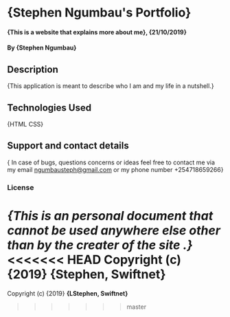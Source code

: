 # {Stephen Ngumbau's Portfolio}
#### {This is a website that explains more about me}, {21/10/2019}
#### By **{Stephen Ngumbau}**
## Description
{This application is meant to describe who I am and my life in a nutshell.}
## Technologies Used
{HTML
 CSS}
## Support and contact details
{ In case of bugs, questions concerns or ideas feel free to contact me via my email ngumbausteph@gmail.com or my phone number +254718659266}
### License
*{This is an personal document that cannot be used anywhere else other than by the creater of the site .}*
<<<<<<< HEAD
Copyright (c) {2019} **{Stephen, Swiftnet}**
=======
Copyright (c) {2019} **{LStephen, Swiftnet}**
>>>>>>> master
  